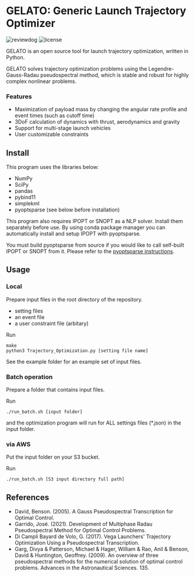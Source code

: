 # GELATO: Generic Launch Trajectory Optimizer
![reviewdog](https://github.com/istellartech/Trajectory_Optimization/actions/workflows/reviewdog.yaml/badge.svg)
![license](https://img.shields.io/github/license/istellartech/GELATO)

GELATO is an open source tool for launch trajectory optimization, written in Python.

GELATO solves trajectory optimization problems using the Legendre-Gauss-Radau pseudospectral method, which is stable and robust for highly complex nonlinear problems.


### Features

 - Maximization of payload mass by changing the angular rate profile and event times (such as cutoff time)
 - 3DoF calculation of dynamics with thrust, aerodynamics and gravity
 - Support for multi-stage launch vehicles
 - User customizable constraints

## Install

This program uses the libraries below:
 - NumPy
 - SciPy
 - pandas
 - pybind11
 - simplekml
 - pyoptsparse (see below before installation)

This program also requires IPOPT or SNOPT as a NLP solver. Install them separately before use. By using conda package manager you can automatically install and setup IPOPT with pyoptsparse.

You must build pyoptsparse from source if you would like to call self-built IPOPT or SNOPT from it. Please refer to the [pyoptsparse instructions](https://mdolab-pyoptsparse.readthedocs-hosted.com/en/latest/optimizers/IPOPT.html).




## Usage

### Local

Prepare input files in the root directory of the repository.
 - setting files
 - an event file
 - a user constraint file (arbitary)

Run
```
make
python3 Trajectory_Optimization.py [setting file name]
```

See the example folder for an example set of input files.


### Batch operation

Prepare a folder that contains input files.

Run
```
./run_batch.sh [input folder]
```

and the optimization program will run for ALL settings files (\*.json) in the input folder.


### via AWS

Put the input folder on your S3 bucket.

Run
```
./run_batch.sh [S3 input directory full path]
```


## References

 - David, Benson. (2005). A Gauss Pseudospectral Transcription for Optimal Control.
 - Garrido, José. (2021). Development of Multiphase Radau Pseudospectral Method for Optimal Control Problems.
 - Di Campli Bayard de Volo, G. (2017). Vega Launchers' Trajectory Optimization Using a Pseudospectral Transcription.
 - Garg, Divya & Patterson, Michael & Hager, William & Rao, Anil & Benson, David & Huntington, Geoffrey. (2009). An overview of three pseudospectral methods for the numerical solution of optimal control problems. Advances in the Astronautical Sciences. 135. 
 

